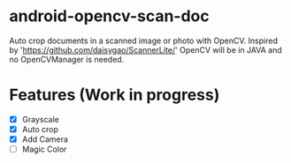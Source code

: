# android-opencv-scan-doc
Auto crop documents in a scanned image or photo with OpenCV. Inspired by 'https://github.com/daisygao/ScannerLite/'
OpenCV will be in JAVA and no OpenCVManager is needed.

# Features (Work in progress)
- [x] Grayscale
- [x] Auto crop
- [x] Add Camera
- [ ] Magic Color
